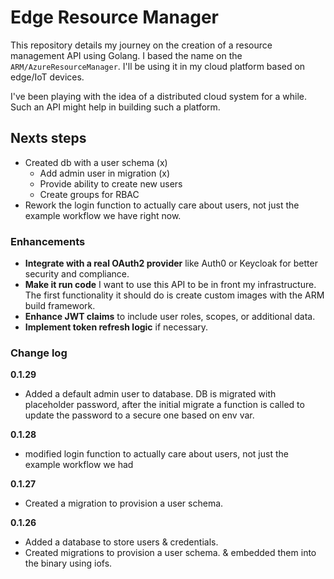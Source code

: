 # Edge Resource Manager

This repository details my journey on the creation of a resource management API using Golang. I based the name on the ``ARM/AzureResourceManager``. I'll be using it in my cloud platform based on edge/IoT devices.  

[//]: # (But why reinvent the wheel and create the API from scratch? Because I want to learn how you make one and most importantly how you would scale such an endeavour. If Edge Cloud ever becomes a thing I'll hire some russians to do it for me until then I need to grasp all the concepts and layers involved.)

I've been playing with the idea of a distributed cloud system for a while. Such an API might help in building such a platform.

## Nexts steps

- Created db with a user schema (x)
  - Add admin user in migration (x)
  - Provide ability to create new users
  - Create groups for RBAC
- Rework the login function to actually care about users, not just the example workflow we have right now.




### Enhancements
- **Integrate with a real OAuth2 provider** like Auth0 or Keycloak for better security and compliance.
- **Make it run code** I want to use this API to be in front my infrastructure. The first functionality it should do is create custom images with the ARM build framework.
- **Enhance JWT claims** to include user roles, scopes, or additional data.
- **Implement token refresh logic** if necessary.


### Change log

**0.1.29**
- Added a default admin user to database. DB is migrated with placeholder password, after the initial migrate a function is called to update the password to a secure one based on env var.

**0.1.28**
- modified login function to actually care about users, not just the example workflow we had

**0.1.27**
- Created a migration to provision a user schema.

**0.1.26**
- Added a database to store users & credentials.
- Created migrations to provision a user schema. & embedded them into the binary using iofs.